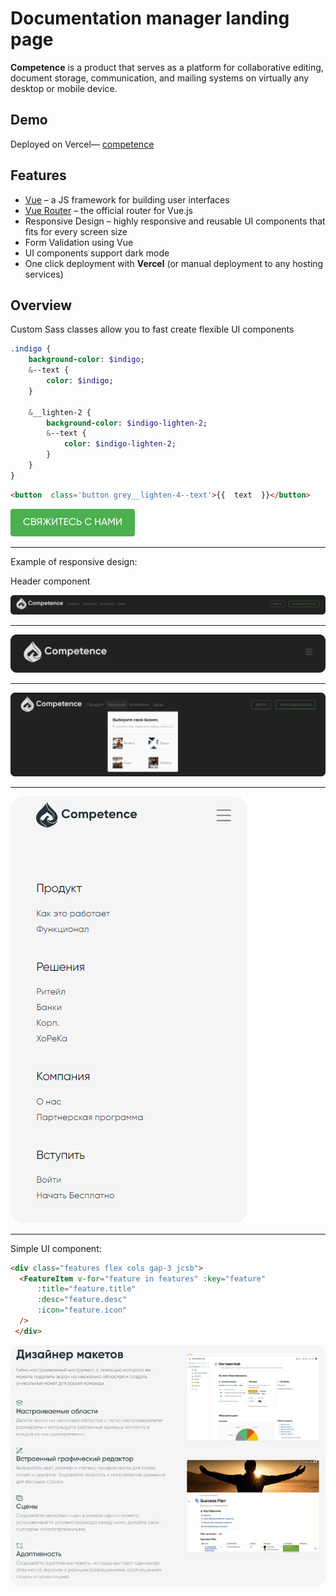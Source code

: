 # Documentation manager landing page
__Competence__ is a product that serves as a platform for collaborative editing, document storage, communication, and mailing systems on virtually any desktop or mobile device.

## Demo
Deployed on Vercel— [competence](https://competence.vercel.app/)


##  Features
-  [Vue](https://vuejs.org/) – a JS framework for building user interfaces
 -  [Vue Router](https://router.vuejs.org/) – the official router for Vue.js
 - Responsive Design – highly responsive and reusable UI components that fits for every screen size
 - Form Validation using Vue
 - UI components support dark mode
 - One click deployment with __Vercel__ (or manual deployment to any hosting services)


##  Overview

Custom Sass classes allow you to fast create flexible UI components 

```sass
.indigo {
	background-color: $indigo;
	&--text {
		color: $indigo;
	}
	
	&__lighten-2 {
		background-color: $indigo-lighten-2;
		&--text {
			color: $indigo-lighten-2;
		}
	}
}
```

```html
<button  class='button grey__lighten-4--text'>{{  text  }}</button>
```

![Button](/src/assets/img/readme/button.PNG)

---

Example of responsive design:

Header component

![Header Large](/src/assets/img/readme/header-large.PNG)

---

![Header Small](/src/assets/img/readme/header-small.PNG)

---

![Header Dropdown](/src/assets/img/readme/header-dropdown.PNG)

---

![Header Mobile](/src/assets/img/readme/header-mobile.PNG)

---

Simple UI component:

```html
<div class="features flex cols gap-3 jcsb">
  <FeatureItem v-for="feature in features" :key="feature"
      :title="feature.title"
      :desc="feature.desc"
      :icon="feature.icon"
  />
 </div>
```
![Features](/src/assets/img/readme/features.PNG)
